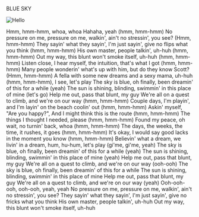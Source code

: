 BLUE SKY

![Hello](https://pbs.twimg.com/profile_images/1557821089509740545/bHpUzufH_400x400.jpg)

Hmm, hmm-hmm, whoa, whoa
Hahaha, yeah (hmm, hmm-hmm)
No pressure on me, pressure on me, walkin', ain't no stressin', you see? (Hmm, hmm-hmm)
They sayin' what they sayin', I'm just sayin', give no flips what you think (hmm, hmm-hmm)
His own master, people talkin', uh-huh (hmm, hmm-hmm)
Out my way, this blunt won't smoke itself, uh-huh (hmm, hmm-hmm)
Listen close, I hear myself, the intuition, that's what I got (hmm, hmm-hmm)
Many people wonderin' what's up with him, but do they know Scott? (Hmm, hmm-hmm)
A fella with some new dreams and a sexy mama, uh-huh (hmm, hmm-hmm), I see, let's play
The sky is blue, oh finally, been dreamin' of this for a while (yeah)
The sun is shining, blinding, swimmin' in this place of mine (let's go)
Help me out, pass that blunt, my guy
We're all on a quest to climb, and we're on our way (hmm, hmm-hmm)
Couple days, I'm playin', and I'm layin' on the beach coolin' out (hmm, hmm-hmm)
Askin' myself, "Are you happy?", And I might think this is the route (hmm, hmm-hmm)
The things I thought I needed, please (hmm, hmm-hmm)
Found my peace, oh wait, no turnin' back, whoa (hmm, hmm-hmm)
The days, the weeks, the time, it rushes, it goes (hmm, hmm-hmm)
It's okay, I would say good lacks in the moment you know (hmm, hmm-hmm)
Believin' what a dream, we livin' in a dream, hum, hu-hum, let's play (gi'me, gi'me, yeah)
The sky is blue, oh finally, been dreamin' of this for a while (yeah)
The sun is shining, blinding, swimmin' in this place of mine (yeah)
Help me out, pass that blunt, my guy
We're all on a quest to climb, and we're on our way (ooh-ooh)
The sky is blue, oh finally, been dreamin' of this for a while
The sun is shining, blinding, swimmin' in this place of mine
Help me out, pass that blunt, my guy
We're all on a quest to climb, and we're on our way (yeah)
Ooh-ooh-ooh, ooh-ooh, yeah, yeah
No pressure on me, pressure on me, walkin', ain't no stressin', you see?
They sayin' what they sayin', I'm just sayin', give no fricks what you think
His own master, people talkin', uh-huh
Out my way, this blunt won't smoke itself, uh-huh
